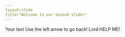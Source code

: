 ```yaml
---
layout:slide
title:"Welcome to our second slide!"
---
```

Your text
Use the left arrow to go back!
Lord HELP ME!
